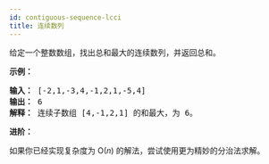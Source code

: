 ```yaml
---
id: contiguous-sequence-lcci
title: 连续数列
---
```

给定一个整数数组，找出总和最大的连续数列，并返回总和。

**示例：**


<pre><strong>输入：</strong> [-2,1,-3,4,-1,2,1,-5,4]<br/><strong>输出：</strong> 6<br/><strong>解释：</strong> 连续子数组 [4,-1,2,1] 的和最大，为 6。<br/></pre>

**进阶：**

如果你已经实现复杂度为 O(_n_) 的解法，尝试使用更为精妙的分治法求解。
